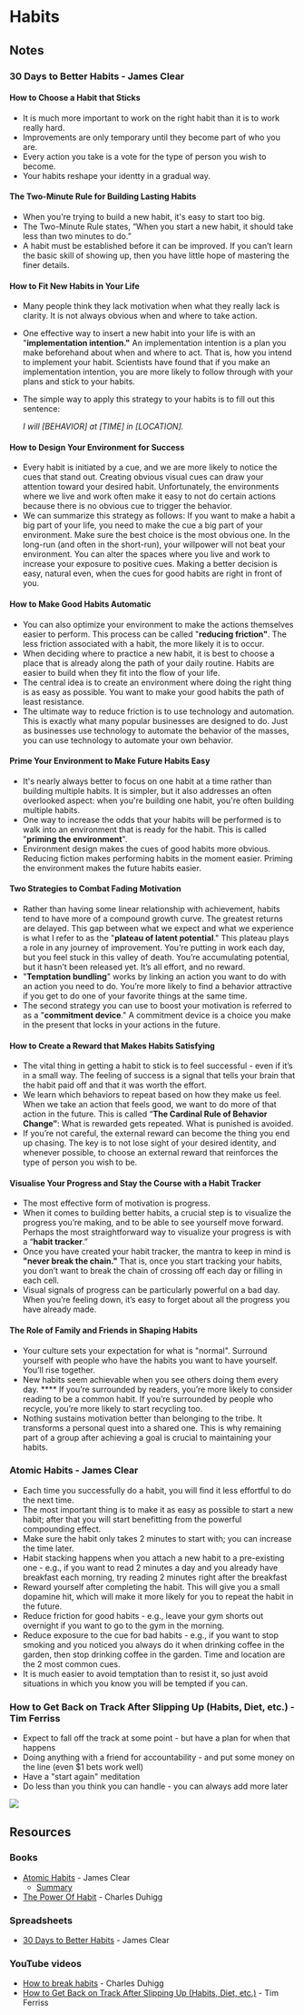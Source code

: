 # Habits

## Notes

### 30 Days to Better Habits - James Clear

#### How to Choose a Habit that Sticks

* It is much more important to work on the right habit than it is to work really hard.
* Improvements are only temporary until they become part of who you are.
* Every action you take is a vote for the type of person you wish to become.
* Your habits reshape your identty in a gradual way.

#### The Two-Minute Rule for Building Lasting Habits

* When you're trying to build a new habit, it's easy to start too big.
* The Two-Minute Rule states, “When you start a new habit, it should take less than two minutes to do.”
* A habit must be established before it can be improved. If you can’t learn the basic skill of showing up, then you have little hope of mastering the finer details.

#### How to Fit New Habits in Your Life

* Many people think they lack motivation when what they really lack is clarity. It is not always obvious when and where to take action.
* One effective way to insert a new habit into your life is with an "**implementation intention."** An implementation intention is a plan you make beforehand about when and where to act. That is, how you intend to implement your habit. Scientists have found that if you make an implementation intention, you are more likely to follow through with your plans and stick to your habits.
*   The simple way to apply this strategy to your habits is to fill out this sentence:

    _I will \[BEHAVIOR] at \[TIME] in \[LOCATION]._

#### How to Design Your Environment for Success

* Every habit is initiated by a cue, and we are more likely to notice the cues that stand out. Creating obvious visual cues can draw your attention toward your desired habit. Unfortunately, the environments where we live and work often make it easy to not do certain actions because there is no obvious cue to trigger the behavior.
* We can summarize this strategy as follows: If you want to make a habit a big part of your life, you need to make the cue a big part of your environment. Make sure the best choice is the most obvious one. In the long-run (and often in the short-run), your willpower will not beat your environment. You can alter the spaces where you live and work to increase your exposure to positive cues. Making a better decision is easy, natural even, when the cues for good habits are right in front of you.

#### How to Make Good Habits Automatic

* You can also optimize your environment to make the actions themselves easier to perform. This process can be called "**reducing friction"**. The less friction associated with a habit, the more likely it is to occur.
* When deciding where to practice a new habit, it is best to choose a place that is already along the path of your daily routine. Habits are easier to build when they fit into the flow of your life.
* The central idea is to create an environment where doing the right thing is as easy as possible. You want to make your good habits the path of least resistance.
* The ultimate way to reduce friction is to use technology and automation. This is exactly what many popular businesses are designed to do. Just as businesses use technology to automate the behavior of the masses, you can use technology to automate your own behavior.

#### Prime Your Environment to Make Future Habits Easy

* It's nearly always better to focus on one habit at a time rather than building multiple habits. It is simpler, but it also addresses an often overlooked aspect: when you're building one habit, you're often building multiple habits.
* One way to increase the odds that your habits will be performed is to walk into an environment that is ready for the habit. This is called "**priming the environment**".
* Environment design makes the cues of good habits more obvious. Reducing fiction makes performing habits in the moment easier. Priming the environment makes the future habits easier.

#### Two Strategies to Combat Fading Motivation

* Rather than having some linear relationship with achievement, habits tend to have more of a compound growth curve. The greatest returns are delayed. This gap between what we expect and what we experience is what I refer to as the "**plateau of latent potential**." This plateau plays a role in any journey of improvement. You’re putting in work each day, but you feel stuck in this valley of death. You’re accumulating potential, but it hasn’t been released yet. It’s all effort, and no reward.
* "**Temptation bundling**" works by linking an action you want to do with an action you need to do. You’re more likely to find a behavior attractive if you get to do one of your favorite things at the same time.
* The second strategy you can use to boost your motivation is referred to as a "**commitment device**." A commitment device is a choice you make in the present that locks in your actions in the future.

#### **How to Create a Reward that Makes Habits Satisfying**

* The vital thing in getting a habit to stick is to feel successful - even if it’s in a small way. The feeling of success is a signal that tells your brain that the habit paid off and that it was worth the effort.
* We learn which behaviors to repeat based on how they make us feel. When we take an action that feels good, we want to do more of that action in the future. This is called “**The Cardinal Rule of Behavior Change”**: What is rewarded gets repeated. What is punished is avoided.
* If you’re not careful, the external reward can become the thing you end up chasing. The key is to not lose sight of your desired identity, and whenever possible, to choose an external reward that reinforces the type of person you wish to be.

#### Visualise Your Progress and Stay the Course with a Habit Tracker

* The most effective form of motivation is progress.
* When it comes to building better habits, a crucial step is to visualize the progress you’re making, and to be able to see yourself move forward. Perhaps the most straightforward way to visualize your progress is with a “**habit tracker**.”
* Once you have created your habit tracker, the mantra to keep in mind is **"never break the chain."** That is, once you start tracking your habits, you don’t want to break the chain of crossing off each day or filling in each cell.
* Visual signals of progress can be particularly powerful on a bad day. When you’re feeling down, it’s easy to forget about all the progress you have already made.

#### The Role of Family and Friends in Shaping Habits

* Your culture sets your expectation for what is "normal". Surround yourself with people who have the habits you want to have yourself. You’ll rise together.
* New habits seem achievable when you see others doing them every day. **** If you’re surrounded by readers, you’re more likely to consider reading to be a common habit. If you’re surrounded by people who recycle, you’re more likely to start recycling too.
* Nothing sustains motivation better than belonging to the tribe. It transforms a personal quest into a shared one. This is why remaining part of a group after achieving a goal is crucial to maintaining your habits.

### Atomic Habits - James Clear

* Each time you successfully do a habit, you will find it less effortful to do the next time.
* The most important thing is to make it as easy as possible to start a new habit; after that you will start benefitting from the powerful compounding effect.
* Make sure the habit only takes 2 minutes to start with; you can increase the time later.
* Habit stacking happens when you attach a new habit to a pre-existing one - e.g., if you want to read 2 minutes a day and you already have breakfast each morning, try reading 2 minutes right after the breakfast
* Reward yourself after completing the habit. This will give you a small dopamine hit, which will make it more likely for you to repeat the habit in the future.
* Reduce friction for good habits - e.g., leave your gym shorts out overnight if you want to go to the gym in the morning.
* Reduce exposure to the cue for bad habits - e.g., if you want to stop smoking and you noticed you always do it when drinking coffee in the garden, then stop drinking coffee in the garden. Time and location are the 2 most common cues.
* It is much easier to avoid temptation than to resist it, so just avoid situations in which you know you will be tempted if you can.

### How to Get Back on Track After Slipping Up (Habits, Diet, etc.) - Tim Ferriss

* Expect to fall off the track at some point - but have a plan for when that happens
* Doing anything with a friend for accountability - and put some money on the line (even $1 bets work well)
* Have a "start again" meditation
* Do less than you think you can handle - you can always add more later

![](https://charlesduhigg.com/wp-content/uploads/2012/04/How-to-Change-a-Habit.jpg)

## Resources

### Books

* [Atomic Habits](https://smile.amazon.co.uk/dp/1847941834) - James Clear
  * [Summary](https://public.summaries.com/files/1-page-summary/atomic-habits.pdf)
* [The Power Of Habit](https://smile.amazon.co.uk/dp/1847946240) - Charles Duhigg

### Spreadsheets

* [30 Days to Better Habits](https://docs.google.com/spreadsheets/d/14oKKZ\_MEy171WhvUe8OPzcCC53oKPWqEFEiAnN91\_7A/edit#gid=0) - James Clear

### YouTube videos

* [How to break habits](https://www.youtube.com/watch?v=W1eYrhGeffc) - Charles Duhigg
* [How to Get Back on Track After Slipping Up (Habits, Diet, etc.)](https://www.youtube.com/watch?v=dmgl\_bT9\_vc) - Tim Ferriss

